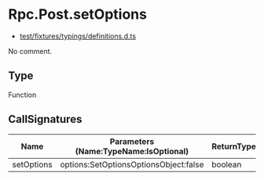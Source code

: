 # Rpc.Post.setOptions

* [test/fixtures/typings/definitions.d.ts](/test/fixtures/typings/definitions.d.ts#L82)

No comment.

## Type

Function

## CallSignatures

Name|Parameters (Name:TypeName:IsOptional)|ReturnTypeName|Comment
---|---|---|---
setOptions|options:SetOptionsOptionsObject:false |boolean|
